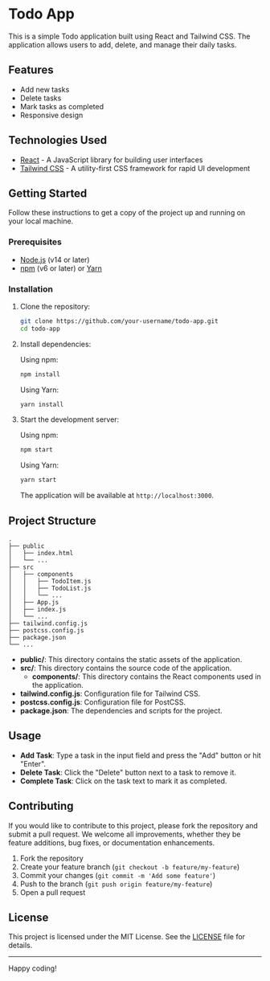 # Todo App

This is a simple Todo application built using React and Tailwind CSS. The application allows users to add, delete, and manage their daily tasks.

## Features

- Add new tasks
- Delete tasks
- Mark tasks as completed
- Responsive design

## Technologies Used

- [React](https://reactjs.org/) - A JavaScript library for building user interfaces
- [Tailwind CSS](https://tailwindcss.com/) - A utility-first CSS framework for rapid UI development

## Getting Started

Follow these instructions to get a copy of the project up and running on your local machine.

### Prerequisites

- [Node.js](https://nodejs.org/) (v14 or later)
- [npm](https://www.npmjs.com/) (v6 or later) or [Yarn](https://yarnpkg.com/)

### Installation

1. Clone the repository:

   ```sh
   git clone https://github.com/your-username/todo-app.git
   cd todo-app
   ```

2. Install dependencies:

   Using npm:

   ```sh
   npm install
   ```

   Using Yarn:

   ```sh
   yarn install
   ```

3. Start the development server:

   Using npm:

   ```sh
   npm start
   ```

   Using Yarn:

   ```sh
   yarn start
   ```

   The application will be available at `http://localhost:3000`.

## Project Structure

```
.
├── public
│   ├── index.html
│   └── ...
├── src
│   ├── components
│   │   ├── TodoItem.js
│   │   ├── TodoList.js
│   │   └── ...
│   ├── App.js
│   ├── index.js
│   └── ...
├── tailwind.config.js
├── postcss.config.js
├── package.json
└── ...
```

- **public/**: This directory contains the static assets of the application.
- **src/**: This directory contains the source code of the application.
  - **components/**: This directory contains the React components used in the application.
- **tailwind.config.js**: Configuration file for Tailwind CSS.
- **postcss.config.js**: Configuration file for PostCSS.
- **package.json**: The dependencies and scripts for the project.

## Usage

- **Add Task**: Type a task in the input field and press the "Add" button or hit "Enter".
- **Delete Task**: Click the "Delete" button next to a task to remove it.
- **Complete Task**: Click on the task text to mark it as completed.

## Contributing

If you would like to contribute to this project, please fork the repository and submit a pull request. We welcome all improvements, whether they be feature additions, bug fixes, or documentation enhancements.

1. Fork the repository
2. Create your feature branch (`git checkout -b feature/my-feature`)
3. Commit your changes (`git commit -m 'Add some feature'`)
4. Push to the branch (`git push origin feature/my-feature`)
5. Open a pull request

## License

This project is licensed under the MIT License. See the [LICENSE](LICENSE) file for details.

---

Happy coding!